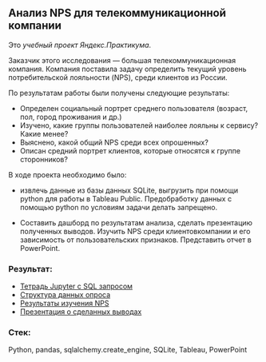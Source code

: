 ## Анализ NPS для телекоммуникационной компании

Это *учебный проект Яндекс.Практикума*. 

Заказчик этого исследования — большая телекоммуникационная компания. Компания поставила задачу определить текущий уровень потребительской лояльности (NPS), среди клиентов из России.

По результатам работы были получены следующие результаты:
* Определен социальный портрет среднего пользователя (возраст, пол, город проживания и др.)
* Изучено, какие группы пользователей наиболее лояльны к сервису? Какие менее?
* Выяснено, какой общий NPS среди всех опрошенных?
* Описан средний портрет клиентов, которые относятся к группе cторонников?

В ходе проекта необходимо было:
* извлечь данные из базы данных SQLite, выгрузить при помощи python для работы в Tableau Public. Предобработку данных с помощью python по условиям задачи делать запрещено.

* Составить дашборд по результатам анализа, сделать презентацию полученных выводов.
Изучить NPS среди клиентовкомпании и его зависимость от пользовательских признаков. Представить отчет в PowerPoint.

### Результат:
* [Тетрадь Jupyter с SQL запросом](https://github.com/Sofya-Z/Sofya-Z/blob/main/My-DA-portfolio/NPS-for-telecom/NPS_for_telecom_report.ipynb)
* [Структура данных опроса](https://public.tableau.com/app/profile/sofya4724/viz/Datastructure_16572198908430/datastructure?publish=yes)
* [Результаты изучения NPS](https://public.tableau.com/app/profile/sofya4724/viz/NPSdynamics/dynamicsNPS?publish=yes)
* [Презентация о сделанных выводах](https://github.com/Sofya-Z/Sofya-Z/blob/9ab7e0cb01faf3b2475cabd8b299e5a683bb0334/My-DA-portfolio/NPS-for-telecom/NPS_for_telecom_zimina.pdf)

### Стек:
Python, pandas, sqlalchemy.create_engine, SQLite, Tableau, PowerPoint

